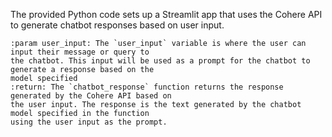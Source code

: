 The provided Python code sets up a Streamlit app that uses the Cohere API to generate chatbot
    responses based on user input.
    
    :param user_input: The `user_input` variable is where the user can input their message or query to
    the chatbot. This input will be used as a prompt for the chatbot to generate a response based on the
    model specified
    :return: The `chatbot_response` function returns the response generated by the Cohere API based on
    the user input. The response is the text generated by the chatbot model specified in the function
    using the user input as the prompt.

